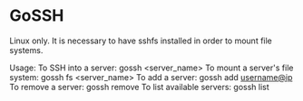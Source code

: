 # GoSSH

Linux only.
It is necessary to have sshfs installed in order to mount file systems.

Usage:
  To SSH into a server: gossh <server_name>
  To mount a server's file system: gossh fs <server_name>
  To add a server: gossh add <name> <username@ip>
  To remove a server: gossh remove <name>
  To list available servers: gossh list
